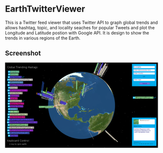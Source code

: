 # EarthTwitterViewer

This is a Twitter feed viewer that uses Twitter API to graph global trends and allows hashtag, topic, and locality seaches for popular Tweets and plot the Longitude and Latitude postion with Google API.  It is design to show the trends in various regions of the Earth.

## Screenshot
![Earth Twitter Viewer](EarthTwitterViewer.png "Earth Twitter Viewer")

